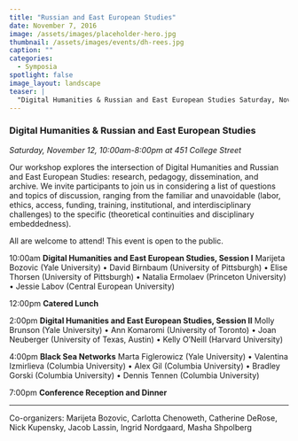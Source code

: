 ```yaml
---
title: "Russian and East European Studies"
date: November 7, 2016
image: /assets/images/placeholder-hero.jpg
thumbnail: /assets/images/events/dh-rees.jpg
caption: ""
categories: 
  - Symposia
spotlight: false 
image_layout: landscape
teaser: |
  "Digital Humanities & Russian and East European Studies Saturday, November 12, 10:00am-8:00pm at 451 College Street Our workshop explores the intersection of Digital Humanities and Russian and..."
---
```


### Digital Humanities &amp; Russian and East European Studies
*Saturday, November 12,*
*10:00am-8:00pm at 451 College Street*

Our workshop explores the intersection of Digital Humanities and Russian and East European Studies: research, pedagogy, dissemination, and archive. We invite participants to join us in considering a list of questions and topics of discussion, ranging from the familiar and unavoidable (labor, ethics, access, funding, training, institutional, and interdisciplinary challenges) to the specific (theoretical continuities and disciplinary embeddedness).

All are welcome to attend! This event is open to the public.

10:00am
**Digital Humanities and East European Studies, Session I**
Marijeta Bozovic (Yale University) • David Birnbaum (University of Pittsburgh) • Elise Thorsen (University of Pittsburgh) • Natalia Ermolaev (Princeton University) • Jessie Labov (Central European University)
   
12:00pm
**Catered Lunch**

2:00pm
**Digital Humanities and East European Studies, Session II**
Molly Brunson (Yale University) • Ann Komaromi (University of Toronto) •
Joan Neuberger (University of Texas, Austin) • Kelly O’Neill (Harvard University)
   
4:00pm
**Black Sea Networks**
Marta Figlerowicz (Yale University) • Valentina Izmirlieva (Columbia University)
• Alex Gil (Columbia University) • Bradley Gorski (Columbia University) • Dennis Tennen (Columbia University)
   
7:00pm
**Conference Reception and Dinner**

---

Co-organizers: Marijeta Bozovic, Carlotta Chenoweth, Catherine DeRose, Nick Kupensky, Jacob Lassin, Ingrid Nordgaard, Masha Shpolberg